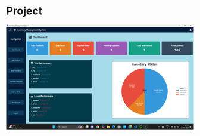 # Project
![image alt](https://github.com/Ayushi262007/Project/blob/2afa1cdf776cc2bc619f26b1f23ae32ccbb7b3ec/Screenshot%202025-06-20%20161847%20-%20Copy.png)
